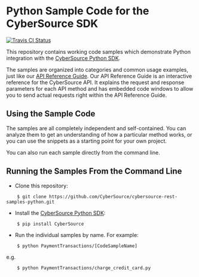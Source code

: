 # Python Sample Code for the CyberSource SDK
[![Travis CI Status](https://travis-ci.org/AuthorizeNet/sample-code-python.svg?branch=master)](https://travis-ci.org/AuthorizeNet/sample-code-python)

This repository contains working code samples which demonstrate Python integration with the [CyberSource Python SDK](https://github.com/AuthorizeNet/sdk-python).  

The samples are organized into categories and common usage examples, just like our [API Reference Guide](http://developer.cybersource.com/api/reference). Our API Reference Guide is an interactive reference for the CyberSource API. It explains the request and response parameters for each API method and has embedded code windows to allow you to send actual requests right within the API Reference Guide.


## Using the Sample Code

The samples are all completely independent and self-contained. You can analyze them to get an understanding of how a particular method works, or you can use the snippets as a starting point for your own project.

You can also run each sample directly from the command line.

## Running the Samples From the Command Line
* Clone this repository:
```
    $ git clone https://github.com/CyberSource/cybersource-rest-samples-python.git
```
* Install the [CyberSource Python SDK](https://www.github.com/AuthorizeNet/sdk-python):
```
    $ pip install CyberSource
```  
* Run the individual samples by name. For example:
```
    $ python PaymentTransactions/[CodeSampleName]
```
e.g.
```
    $ python PaymentTransactions/charge_credit_card.py
```

